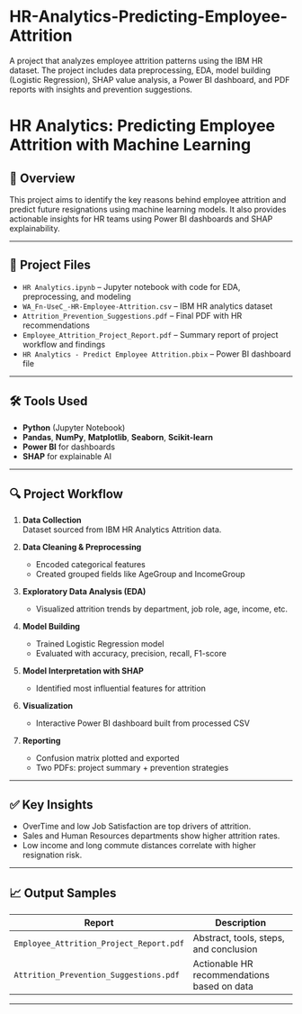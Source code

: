 # HR-Analytics-Predicting-Employee-Attrition
A project that analyzes employee attrition patterns using the IBM HR dataset. The project includes data preprocessing, EDA, model building (Logistic Regression), SHAP value analysis, a Power BI dashboard, and PDF reports with insights and prevention suggestions.


# HR Analytics: Predicting Employee Attrition with Machine Learning

## 📌 Overview
This project aims to identify the key reasons behind employee attrition and predict future resignations using machine learning models. It also provides actionable insights for HR teams using Power BI dashboards and SHAP explainability.

---

## 📂 Project Files

- `HR Analytics.ipynb` – Jupyter notebook with code for EDA, preprocessing, and modeling
- `WA_Fn-UseC_-HR-Employee-Attrition.csv` – IBM HR analytics dataset
- `Attrition_Prevention_Suggestions.pdf` – Final PDF with HR recommendations
- `Employee_Attrition_Project_Report.pdf` – Summary report of project workflow and findings
- `HR Analytics - Predict Employee Attrition.pbix` – Power BI dashboard file

---

## 🛠️ Tools Used

- **Python** (Jupyter Notebook)
- **Pandas**, **NumPy**, **Matplotlib**, **Seaborn**, **Scikit-learn**
- **Power BI** for dashboards
- **SHAP** for explainable AI

---

## 🔍 Project Workflow

1. **Data Collection**  
   Dataset sourced from IBM HR Analytics Attrition data.

2. **Data Cleaning & Preprocessing**  
   - Encoded categorical features  
   - Created grouped fields like AgeGroup and IncomeGroup

3. **Exploratory Data Analysis (EDA)**  
   - Visualized attrition trends by department, job role, age, income, etc.

4. **Model Building**  
   - Trained Logistic Regression model  
   - Evaluated with accuracy, precision, recall, F1-score

5. **Model Interpretation with SHAP**  
   - Identified most influential features for attrition

6. **Visualization**  
   - Interactive Power BI dashboard built from processed CSV

7. **Reporting**  
   - Confusion matrix plotted and exported  
   - Two PDFs: project summary + prevention strategies

---

## ✅ Key Insights

- OverTime and low Job Satisfaction are top drivers of attrition.
- Sales and Human Resources departments show higher attrition rates.
- Low income and long commute distances correlate with higher resignation risk.

---

## 📈 Output Samples

| Report | Description |
|--------|-------------|
| `Employee_Attrition_Project_Report.pdf` | Abstract, tools, steps, and conclusion |
| `Attrition_Prevention_Suggestions.pdf` | Actionable HR recommendations based on data |

---

